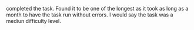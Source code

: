 completed the task. Found it to be one of the longest as it took as long as a month to have the task run without errors. I would say the task was a mediun difficulty level.
